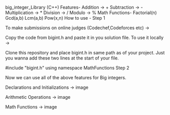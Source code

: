 big_integer_Library (C++)
Features-
Addition -> +
Subtraction -> -
Multiplication -> *
Division -> /
Modulo -> %
Math Functions-
Factorial(n)
Gcd(a,b)
Lcm(a,b)
Pow(x,n)
How to use -
Step 1

To make submissions on online judges (Codechef,Codeforces etc) ->

Copy the code from bigint.h and paste it in you solution file.
To use it locally ->

Clone this repository and place bigint.h in same path as of your project.
Just you wanna add these two lines at the start of your file.

#include "bigint.h"
using namespace MathFunctions
Step 2

Now we can use all of the above features for Big integers.

Declarations and Initializations ->
image

Arithmetic Operations ->
image

Math Functions ->
image
